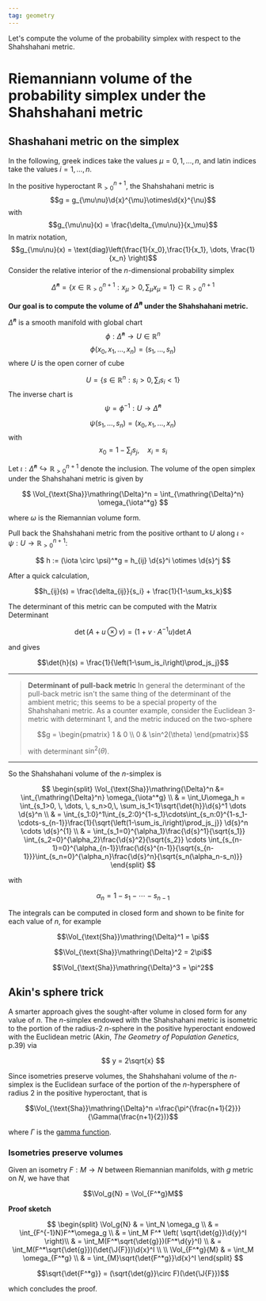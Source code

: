 ```yaml
---
tag: geometry 
---
```


Let's compute the volume of the probability simplex with respect to the Shahshahani metric.


# Riemanniann volume of the probability simplex under the Shahshahani metric

$\DeclareMathOperator{\Vol}{Vol}$
$\DeclareMathOperator{\d}{d}$
$\DeclareMathOperator{\J}{J}$


## Shashahani  metric on the simplex

In the following, greek indices take the values $\mu = 0, 1, \dots, n$,  and latin indices take the values $i = 1, \dots, n$.

In the positive hyperoctant $\mathbb{R}_{>0}^{n+1}$, the Shahshahani metric is $$g = g_{\mu\nu}\d{x}^{\mu}\otimes\d{x}^{\nu}$$ with
$$g_{\mu\nu}(x) = \frac{\delta_{\mu\nu}}{x_\mu}$$In matrix notation,
$$g_{\mu\nu}(x) = \text{diag}\left(\frac{1}{x_0},\frac{1}{x_1}, \dots, \frac{1}{x_n} \right)$$
Consider the relative interior of the $n$-dimensional probability simplex 

$$\mathring{\Delta}^n = \{x \in \mathbb{R}^{n+1}_{>0}: x_{\mu} >0, \sum_\mu x_{\mu} = 1\} \subset \mathbb{R}^{n+1}_{>0}$$


**Our goal is to compute the volume of $\mathring{\Delta}^n$ under the Shahshahani metric.**

$\mathring{\Delta}^n$ is a smooth manifold with global chart $$\phi: \mathring{\Delta}^n \to U \in \mathbb{R}^n$$$$\phi(x_0, x_1, \dots, x_n) = (s_1, \dots, s_n)$$
where $U$ is the open corner of cube

$$U = \{s \in \mathbb{R}^n: s_i >0, \sum_i s_i < 1\}$$The inverse chart is $$\psi = \phi^{-1}: U \to \mathring{\Delta}^n$$

$$\psi(s_1, \dots, s_n) = (x_0, x_1, \dots, x_n)$$ with $$x_0 = 1-\sum_js_j, \quad x_i = s_i$$

Let $\iota: \mathring{\Delta}^n \hookrightarrow \mathbb{R}^{n+1}_{>0}$ denote the inclusion. The volume of the open simplex under the Shahshahani metric is given by


$$
\Vol_{\text{Sha}}\mathring{\Delta}^n = \int_{\mathring{\Delta}^n} \omega_{\iota^*g}
$$

where $\omega$ is the Riemannian volume form.

Pull back the Shahshahani metric from the positive orthant to $U$ along $\iota \circ \psi: U \to \mathbb{R}^{n+1}_{>0}$:

$$
h := (\iota \circ \psi)^*g = h_{ij} \d{s}^i \otimes \d{s}^j
$$

After a quick calculation,

$$h_{ij}(s) = \frac{\delta_{ij}}{s_i} + \frac{1}{1-\sum_ks_k}$$

The determinant of this metric can be computed with the Matrix Determinant 

$$\det(A+u\otimes v) = (1+v\cdot A^{-1}u)\det{A}$$

and gives 

$$\det{h}(s) = \frac{1}{\left(1-\sum_is_i\right)\prod_js_j}$$

---


>**Determinant of pull-back metric**
>In general the determinant of the pull-back metric isn't the same thing of the determinant of the ambient metric; this seems to be a special property of the Shahshahani metric.
>As a counter example, consider the Euclidean 3-metric with determinant $1$, and the metric induced on the two-sphere
>
>$$g = \begin{pmatrix}
>1 & 0 \\
>0 & \sin^2(\theta)
>\end{pmatrix}$$
>
>with determinant $\sin^2(\theta)$.

---

So the Shahshahani volume of the $n$-simplex is

$$
\begin{split}
\Vol_{\text{Sha}}\mathring{\Delta}^n &= \int_{\mathring{\Delta}^n} \omega_{\iota^*g} \\
& = \int_U\omega_h = \int_{s_1>0, \,  \dots, \,  s_n>0,\, \sum_is_1<1}\sqrt{\det{h}}\d{s}^1 \dots \d{s}^n \\
& = \int_{s_1:0}^1\int_{s_2:0}^{1-s_1}\cdots\int_{s_n:0}^{1-s_1-\cdots-s_{n-1}}\frac{1}{\sqrt{\left(1-\sum_is_i\right)\prod_js_j}} \d{s}^n \cdots \d{s}^{1} \\
& = \int_{s_1=0}^{\alpha_1}\frac{\d{s}^1}{\sqrt{s_1}} \int_{s_2=0}^{\alpha_2}\frac{\d{s}^2}{\sqrt{s_2}} \cdots \int_{s_{n-1}=0}^{\alpha_{n-1}}\frac{\d{s}^{n-1}}{\sqrt{s_{n-1}}}\int_{s_n=0}^{\alpha_n}\frac{\d{s}^n}{\sqrt{s_n(\alpha_n-s_n)}}
\end{split}
$$

with

$$\alpha_n = 1-s_1-\cdots-s_{n-1}$$

The integrals can be computed in closed form and shown to be finite for each value of $n$, for example

$$\Vol_{\text{Sha}}\mathring{\Delta}^1 = \pi$$

$$\Vol_{\text{Sha}}\mathring{\Delta}^2 = 2\pi$$

$$\Vol_{\text{Sha}}\mathring{\Delta}^3 = \pi^2$$
## Akin's sphere trick

A smarter approach gives the sought-after volume in closed form for any value of $n$. The $n$-simplex endowed with the Shahshahani metric is isometric to the portion of the radius-2 $n$-sphere in the positive hyperoctant endowed with the Euclidean metric (Akin, *The Geometry of Population Genetics*, p.39) via

$$
y = 2\sqrt{x}
$$

Since isometries preserve volumes, the Shahshahani volume of the $n$-simplex is the Euclidean surface of the portion of the $n$-hypersphere of radius 2 in the positive hyperoctant, that is 

$$\Vol_{\text{Sha}}\mathring{\Delta}^n =\frac{\pi^{\frac{n+1}{2}}}{\Gamma(\frac{n+1}{2})}$$

where $\Gamma$ is the [gamma function](https://en.wikipedia.org/wiki/Gamma_function).

### Isometries preserve volumes
Given an isometry $F: M \to N$ between Riemannian manifolds, with $g$ metric on $N$, we have that

$$\Vol_g{N} = \Vol_{F^*g}M$$

**Proof sketch**

$$
\begin{split}
\Vol_g{N} & = \int_N \omega_g \\
& = \int_{F^{-1}N}F^*\omega_g \\
& = \int_M F^* \left( \sqrt{\det{g}}\d{y}^I \right)\\
& = \int_M(F^*\sqrt{\det{g}})(F^*\d{y}^I) \\
& = \int_M(F^*\sqrt{\det{g}})(\det{\J{F}})\d{x}^I \\
\\
\Vol_{F^*g}{M} & = \int_M \omega_{F^*g} \\ & = \int_{M}\sqrt{\det{F^*g}}\d{x}^I
\end{split}
$$

$$\sqrt{\det{F^*g}} = (\sqrt{\det{g}}\circ F)(\det{\J{F}})$$

which concludes the proof.
